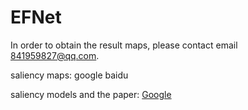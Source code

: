 # EFNet
In order to obtain the result maps, please contact email 841959827@qq.com.

saliency maps: google baidu

saliency models and the paper: [Google](https://drive.google.com/drive/folders/1y7tq1h_U9_Pg0zZweNRultQbN7B2T4ND?usp=sharing)



